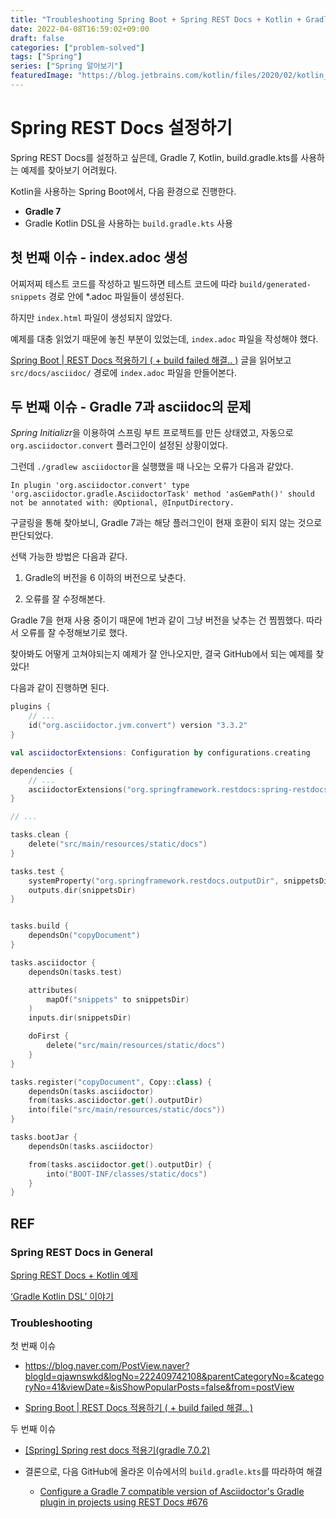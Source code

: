 ```yaml
---
title: "Troubleshooting Spring Boot + Spring REST Docs + Kotlin + Gradle 7"
date: 2022-04-08T16:59:02+09:00
draft: false
categories: ["problem-solved"]
tags: ["Spring"]
series: ["Spring 알아보기"]
featuredImage: "https://blog.jetbrains.com/kotlin/files/2020/02/kotlin_blog_gradle_ide.png"
---
```


# Spring REST Docs 설정하기

Spring REST Docs를 설정하고 싶은데, Gradle 7, Kotlin, build.gradle.kts를 사용하는 예제를 찾아보기 어려웠다.

Kotlin을 사용하는 Spring Boot에서, 다음 환경으로 진행한다.

- **Gradle 7**
- Gradle Kotlin DSL을 사용하는 `build.gradle.kts` 사용

## 첫 번째 이슈 - index.adoc 생성

어찌저찌 테스트 코드를 작성하고 빌드하면 테스트 코드에 따라 `build/generated-snippets` 경로 안에 \*.adoc 파일들이 생성된다.

하지만 `index.html` 파일이 생성되지 않았다.

예제를 대충 읽었기 때문에 놓친 부분이 있었는데, `index.adoc` 파일을 작성해야 했다.

[Spring Boot | REST Docs 적용하기 ( + build failed 해결.. )](https://gaemi606.tistory.com/entry/Spring-Boot-REST-Docs-%EC%A0%81%EC%9A%A9%ED%95%98%EA%B8%B0) 글을 읽어보고 `src/docs/asciidoc/` 경로에 `index.adoc` 파일을 만들어본다.

## 두 번째 이슈 - Gradle 7과 asciidoc의 문제

*Spring Initializr*을 이용하여 스프링 부트 프로젝트를 만든 상태였고, 자동으로 `org.asciidoctor.convert` 플러그인이 설정된 상황이었다.

그런데 `./gradlew asciidoctor`을 실행했을 때 나오는 오류가 다음과 같았다.

```
In plugin 'org.asciidoctor.convert' type 'org.asciidoctor.gradle.AsciidoctorTask' method 'asGemPath()' should not be annotated with: @Optional, @InputDirectory.
```

구글링을 통해 찾아보니, Gradle 7과는 해당 플러그인이 현재 호환이 되지 않는 것으로 판단되었다.

선택 가능한 방법은 다음과 같다.

1. Gradle의 버전을 6 이하의 버전으로 낮춘다.

2. 오류를 잘 수정해본다.

Gradle 7을 현재 사용 중이기 때문에 1번과 같이 그냥 버전을 낮추는 건 찜찜했다. 따라서 오류를 잘 수정해보기로 했다.

찾아봐도 어떻게 고쳐야되는지 예제가 잘 안나오지만, 결국 GitHub에서 되는 예제를 찾았다!

다음과 같이 진행하면 된다.

```kotlin
plugins {
    // ...
    id("org.asciidoctor.jvm.convert") version "3.3.2"
}

val asciidoctorExtensions: Configuration by configurations.creating

dependencies {
    // ...
    asciidoctorExtensions("org.springframework.restdocs:spring-restdocs-asciidoctor")
}

// ...

tasks.clean {
    delete("src/main/resources/static/docs")
}

tasks.test {
    systemProperty("org.springframework.restdocs.outputDir", snippetsDir)
    outputs.dir(snippetsDir)
}


tasks.build {
    dependsOn("copyDocument")
}

tasks.asciidoctor {
    dependsOn(tasks.test)

    attributes(
        mapOf("snippets" to snippetsDir)
    )
    inputs.dir(snippetsDir)

    doFirst {
        delete("src/main/resources/static/docs")
    }
}

tasks.register("copyDocument", Copy::class) {
    dependsOn(tasks.asciidoctor)
    from(tasks.asciidoctor.get().outputDir)
    into(file("src/main/resources/static/docs"))
}

tasks.bootJar {
    dependsOn(tasks.asciidoctor)

    from(tasks.asciidoctor.get().outputDir) {
        into("BOOT-INF/classes/static/docs")
    }
}
```

## REF

### Spring REST Docs in General

[Spring REST Docs + Kotlin 예제](https://github.com/sangwoobae/kotlin-spring-rest-docs)

[‘Gradle Kotlin DSL’ 이야기](https://techblog.woowahan.com/2625/)

### Troubleshooting

첫 번째 이슈

- https://blog.naver.com/PostView.naver?blogId=qjawnswkd&logNo=222409742108&parentCategoryNo=&categoryNo=41&viewDate=&isShowPopularPosts=false&from=postView

- [Spring Boot | REST Docs 적용하기 ( + build failed 해결.. )](https://gaemi606.tistory.com/entry/Spring-Boot-REST-Docs-%EC%A0%81%EC%9A%A9%ED%95%98%EA%B8%B0)

두 번째 이슈

- [[Spring] Spring rest docs 적용기(gradle 7.0.2)](https://velog.io/@max9106/Spring-Spring-rest-docs%EB%A5%BC-%EC%9D%B4%EC%9A%A9%ED%95%9C-%EB%AC%B8%EC%84%9C%ED%99%94)

- 결론으로, 다음 GitHub에 올라온 이슈에서의 `build.gradle.kts`를 따라하여 해결

  - [Configure a Gradle 7 compatible version of Asciidoctor's Gradle plugin in projects using REST Docs #676](https://github.com/spring-io/start.spring.io/issues/676)
